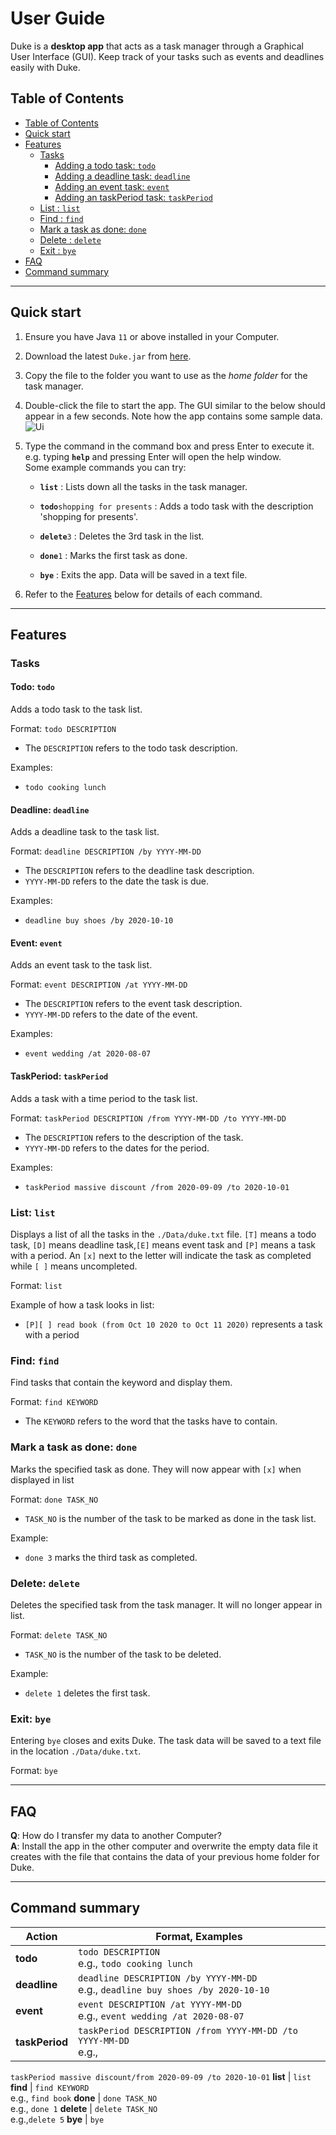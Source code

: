 # User Guide

Duke is a **desktop app** that acts as a task manager through a
Graphical User Interface (GUI). Keep track of your tasks such as events and
deadlines easily with Duke.

## Table of Contents
- [Table of Contents](#table-of-contents)
- [Quick start](#quick-start)
- [Features](#features)
    - [Tasks](#Tasks)
        - [Adding a todo task: `todo`](#todo-todo)
        - [Adding a deadline task: `deadline`](#deadline-deadline)
        - [Adding an event task: `event`](#event-event)
        - [Adding an taskPeriod task: `taskPeriod`](#taskperiod-taskperiod)
    - [List : `list`](#list-list)
    - [Find : `find`](#find-find)
    - [Mark a task as done: `done`](#mark-a-task-as-done-done)
    - [Delete : `delete`](#delete-delete)
    - [Exit : `bye`](#exit-bye)
- [FAQ](#faq)
- [Command summary](#command-summary)

--------------------------------------------------------------------------------------------------------------------

## Quick start

1. Ensure you have Java `11` or above installed in your Computer.

1. Download the latest `Duke.jar` from [here](https://github.com/Samuel-bit-prog/ip/releases).

1. Copy the file to the folder you want to use as the _home folder_ for the task manager.

1. Double-click the file to start the app. The GUI similar to the below should appear in a few seconds. Note how the 
   app contains some sample data.<br>
   ![Ui](Ui.png)

1. Type the command in the command box and press Enter to execute it. e.g. typing **`help`** and pressing 
   Enter will open the help window.<br>
   Some example commands you can try:

    * **`list`** : Lists down all the tasks in the task manager.

    * **`todo`**`shopping for presents` : Adds a todo task with the description 'shopping for presents'.

    * **`delete`**`3` : Deletes the 3rd task in the list.

    * **`done`**`1` : Marks the first task as done.

    * **`bye`** : Exits the app. Data will be saved in a text file.

1. Refer to the [Features](#features) below for details of each command.

--------------------------------------------------------------------------------------------------------------------

## Features

### Tasks

#### Todo: `todo`

Adds a todo task to the task list.

Format: `todo DESCRIPTION`
* The `DESCRIPTION` refers to the todo task description.

Examples:
* `todo cooking lunch`

#### Deadline: `deadline`

Adds a deadline task to the task list.

Format: `deadline DESCRIPTION /by YYYY-MM-DD`
* The `DESCRIPTION` refers to the deadline task description.
* `YYYY-MM-DD` refers to the date the task is due.

Examples:
* `deadline buy shoes /by 2020-10-10`

#### Event: `event`

Adds an event task to the task list.

Format: `event DESCRIPTION /at YYYY-MM-DD`
* The `DESCRIPTION` refers to the event task description.
* `YYYY-MM-DD` refers to the date of the event.

Examples:
* `event wedding /at 2020-08-07`

#### TaskPeriod: `taskPeriod`

Adds a task with a time period to the task list.

Format: `taskPeriod DESCRIPTION /from YYYY-MM-DD /to YYYY-MM-DD`
* The `DESCRIPTION` refers to the description of the task.
* `YYYY-MM-DD` refers to the dates for the period.

Examples:
* `taskPeriod massive discount /from 2020-09-09 /to 2020-10-01`

### List: `list`

Displays a list of all the tasks in the `./Data/duke.txt` file. `[T]` means a todo task,
`[D]` means deadline task,`[E]` means event task and `[P]` means a task with a period.
An `[x]` next to the letter will indicate the task as completed while `[ ]` means uncompleted.

Format: `list`

Example of how a task looks in list:
* `[P][ ] read book (from Oct 10 2020 to Oct 11 2020)` represents a task
  with a period
  
### Find: `find`

Find tasks that contain the keyword and display them.

Format: `find KEYWORD`
* The `KEYWORD` refers to the word that the tasks have to contain.

### Mark a task as done: `done`
Marks the specified task as done. They will now appear with `[x]` when 
displayed in list

Format: `done TASK_NO`

* `TASK_NO` is the number of the task to be marked as done in the task list.

Example:
* `done 3` marks the third task as completed.

### Delete: `delete`

Deletes the specified task from the task manager. It will no longer appear in list.

Format: `delete TASK_NO`

* `TASK_NO` is the number of the task to be deleted.

Example:
* `delete 1` deletes the first task.

### Exit: `bye`

Entering `bye` closes and exits Duke. The task data will be saved to a text file in the location `./Data/duke.txt`.

Format: `bye`

--------------------------------------------------------------------------------------------------------------------

## FAQ

**Q**: How do I transfer my data to another Computer?<br>
**A**: Install the app in the other computer and overwrite the empty data file it creates with the file that contains 
the data of your previous home folder for Duke.

--------------------------------------------------------------------------------------------------------------------

## Command summary

Action | Format, Examples
--------|------------------
**todo** | `todo DESCRIPTION` <br> e.g., `todo cooking lunch`
**deadline** | `deadline DESCRIPTION /by YYYY-MM-DD` <br> e.g., `deadline buy shoes /by 2020-10-10`
**event** | `event DESCRIPTION /at YYYY-MM-DD` <br> e.g., `event wedding /at 2020-08-07`
**taskPeriod** | `taskPeriod DESCRIPTION /from YYYY-MM-DD /to YYYY-MM-DD` <br> e.g.,
`taskPeriod massive discount/from 2020-09-09 /to 2020-10-01`
**list** | `list`
**find** | `find KEYWORD` <br> e.g., `find book`
**done** | `done TASK_NO` <br> e.g., `done 1`
**delete** | `delete TASK_NO`<br> e.g.,`delete 5`
**bye** | `bye`
